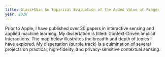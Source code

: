 ```yaml
---
title: Glass+Skin An Empirical Evaluation of the Added Value of Finger Identification to Basic Single-Touch Interaction on Touch Screens
year: 2020
---
```

Prior to Apple, I have published over 30 papers in interactive sensing and applied machine learning. My dissertation is titled: Context-Driven Implicit Interactions. The map below illustrates the breadth and depth of topics I have explored. My dissertation (purple track) is a culmination of several projects on practical, high-fidelity, and privacy-sensitive contextual sensing.